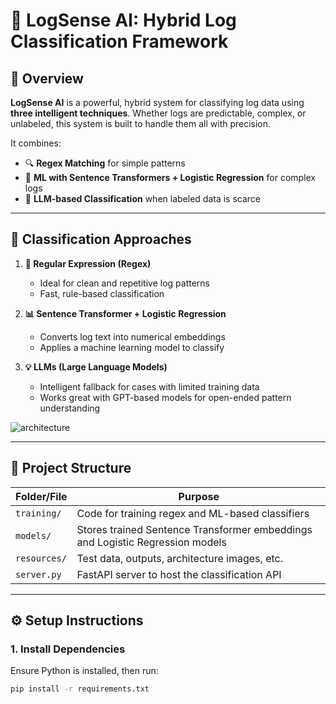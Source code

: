 # 🚀 LogSense AI: Hybrid Log Classification Framework

## 📘 Overview

**LogSense AI** is a powerful, hybrid system for classifying log data using **three intelligent techniques**. Whether logs are predictable, complex, or unlabeled, this system is built to handle them all with precision.

It combines:
- 🔍 **Regex Matching** for simple patterns  
- 🧠 **ML with Sentence Transformers + Logistic Regression** for complex logs  
- 🤖 **LLM-based Classification** when labeled data is scarce

---

## 🔧 Classification Approaches

1. **🧾 Regular Expression (Regex)**
   - Ideal for clean and repetitive log patterns
   - Fast, rule-based classification

2. **📊 Sentence Transformer + Logistic Regression**
   - Converts log text into numerical embeddings
   - Applies a machine learning model to classify

3. **💡 LLMs (Large Language Models)**
   - Intelligent fallback for cases with limited training data
   - Works great with GPT-based models for open-ended pattern understanding

![architecture](resources/arch.png)

---

## 📁 Project Structure

| Folder/File | Purpose |
|-------------|---------|
| `training/` | Code for training regex and ML-based classifiers |
| `models/` | Stores trained Sentence Transformer embeddings and Logistic Regression models |
| `resources/` | Test data, outputs, architecture images, etc. |
| `server.py` | FastAPI server to host the classification API |

---

## ⚙️ Setup Instructions

### 1. Install Dependencies
Ensure Python is installed, then run:
```bash
pip install -r requirements.txt
